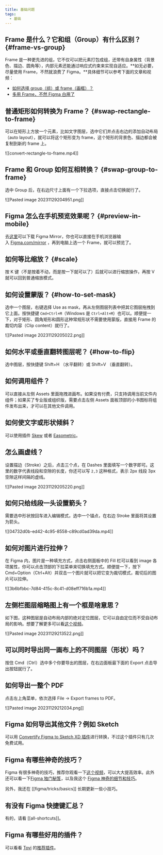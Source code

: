 ```yaml
---
title: 基础问题
tags:
  - 基础
---
```

## Frame 是什么？它和组（Group）有什么区别？ {#frame-vs-group}

Frame 是一种更先进的组，它不仅可以把元素打包成组，还带有自身属性（背景色、描边、圆角等），内部元素还能通过响应式约束来实现自适应。**如无必要，尽量使用 Frame，不然就浪费了 Figma。**具体细节可以参考下面的文章和视频：

- [如何选择 group（组）或 frame（画框）？](https://www.figmacn.com/post/group-and-frame)
- [多用 Frame，不然 Figma 白用了](https://www.bilibili.com/video/BV1Tv411z7bw/)

## 普通矩形如何转换为 Frame？ {#swap-rectangle-to-frame}
可以在矩形上方放一个元素，比如文字图层，选中它们并点击右边的添加自动布局（auto layout），就可以将这个矩形变为 frame，这个矩形的背景色、描边都会被复制到新的 frame 上。

![[convert-rectangle-to-frame.mp4]]

## Frame 和 Group 如何互相转换？ {#swap-group-to-frame}

选中 Group 后，在右边尺寸上面有一个下拉选项，直接点击切换就行了。

![[Pasted image 20231129204951.png]]

## Figma 怎么在手机预览效果呢？ {#preview-in-mobile}

去[这里](https://www.figma.com/downloads/)可以下载 Figma Mirror，你也可以直接在手机浏览器输入 [Figma.com/mirror](https://figma.com/mirror) ，再到电脑上选一个 Frame，就可以预览了。

## 如何等比缩放？ {#scale}

按 K 键（不是按着不动，而是按一下就可以了）后就可以进行缩放操作，再按 V 就可以回到普通缩放模式。

## 如何设置蒙版？ {#how-to-set-mask}

选中一个图层，右键选择 Use as mask，再从左侧图层列表中把其它图层拖拽到它上面。按快捷键 `Cmd+Ctrl+M`（Windows 是 `Ctrl+Alt+M`）也可以。顺便提一下，对于矩形、圆角矩形和圆形这种常规形状不需要使用蒙版，直接用 Frame 的裁切内容（Clip content）就行了。

![[Pasted image 20231129205022.png]]

## 如何水平或垂直翻转图层呢？ {#how-to-flip}

选中图层，按快捷键 Shift+H （水平翻转）或 Shift+V （垂直翻转）。

## 如何调用组件？

可以直接从左侧 Assets 里面拖拽进画布。如果没有付费，只支持调用当前文件内组件；如果买了专业版或组织版，需要点击左侧 Assets 面板顶部的小书图标将组件发布出来，才可以在其他文件调用。

## 如何使文字或形状倾斜？

可以使用插件 [Skew](https://www.figma.com/community/plugin/1219749104610050886) 或者 [Easometric](https://www.figma.com/community/plugin/750743440401413268/Easometric)。

## 怎么画虚线？

设置描边（Stroke）之后，点击三个点，在 Dashes 里面填写一个数字即可。这里的数字代表线段和空隙的长度，你还可以写 `2,3` 这种格式，表示 2px 线段 3px 空隙这样间隔的虚线。

![[Pasted image 20231129205220.png]]

## 如何只给线段一头设置箭头？

需要选中形状按回车进入编辑模式，选中一个锚点，在右边 Stroke 里面将其设置为箭头。

![[04732d0b-ed42-4c95-8558-c89cd0ad39da.mp4]]

## 如何对图片进行拉伸？

在 Figma 内，图片是一种填充方式，点击右侧面板中的 Fill 栏可以看到 image 各项属性，你可以点击顶部的下拉菜单来切换填充方式。顺便提一下，按下 Cmd+Option（Ctrl+Alt）并双击一个图片就可以把它变为裁切模式，裁切后的图片可以拉伸。

![[3b6bfbbc-7d84-415c-8c41-d08eff716b1a.mp4]]

## 左侧栏图层缩略图上有一个框是啥意思？

如下图，这种图层是自动布局内部的绝对定位图层，它可以自由定位而不受自动布局的影响。想要了解更多可以看[这个视频](https://www.bilibili.com/video/BV1yK411c712?p=14)。

![[Pasted image 20231129213522.png]]

## 可以同时导出同一画布上的不同图层（形状）吗？

按住 Cmd（Ctrl）选中多个你要导出的图层，在右边面板最下面的 Export 点击导出按钮就行了。

## 如何导出一整个 PDF

点击左上角菜单，依次选择 File -> Export frames to PDF。

![[Pasted image 20231129212034.png]]

## Figma 如何导出其他文件？例如 Sketch

可以用 [Convertify Figma to Sketch XD 插件](https://www.figma.com/community/plugin/849159306117999028/Convertify-Figma-to-Sketch%2FXD)进行转换，不过这个插件只有几次免费试用。

## Figma 有哪些神奇的技巧？

Figma 有很多神奇的技巧，推荐你观看一下[这个视频](https://www.bilibili.com/video/BV1x4411B7qv)，可以大大提高效率。此外还可以看一下[Figma 独门秘笈](https://www.ifigma.design/)，以及我这个 [Figma 神奇的细节和技巧](https://space.bilibili.com/336488122/channel/detail?cid=98010)。

另外，我还在 [[figma/tricks/basics]] 长期更新一些小技巧。

## 有没有 Figma 快捷键汇总？

有的，请看 [[all-shortcuts]]。

## Figma 有哪些好用的插件？

可以看看 [Tovi](https://tovi.fun/) 的[推荐插件](https://figma.tovi.fun/)。
